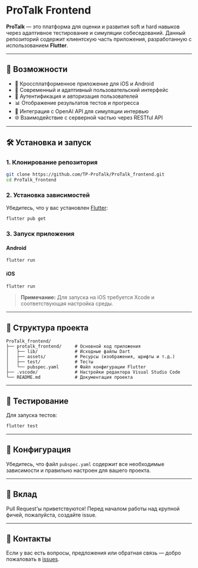 # ProTalk Frontend

**ProTalk** — это платформа для оценки и развития soft и hard навыков через адаптивное тестирование и симуляции собеседований. Данный репозиторий содержит клиентскую часть приложения, разработанную с использованием **Flutter**.

---

## 🚀 Возможности

- 📱 Кроссплатформенное приложение для iOS и Android
- 🎨 Современный и адаптивный пользовательский интерфейс
- 🔐 Аутентификация и авторизация пользователей
- 📊 Отображение результатов тестов и прогресса
- 🧠 Интеграция с OpenAI API для симуляции интервью
- 🌐 Взаимодействие с серверной частью через RESTful API

---

## 🛠️ Установка и запуск

### 1. Клонирование репозитория

```bash
git clone https://github.com/TP-ProTalk/ProTalk_frontend.git
cd ProTalk_frontend
```

### 2. Установка зависимостей

Убедитесь, что у вас установлен [Flutter](https://flutter.dev/docs/get-started/install):

```bash
flutter pub get
```

### 3. Запуск приложения

#### Android

```bash
flutter run
```

#### iOS

```bash
flutter run
```

> **Примечание:** Для запуска на iOS требуется Xcode и соответствующая настройка среды.

---

## 📂 Структура проекта

```
ProTalk_frontend/
├── protalk_frontend/     # Основной код приложения
│   ├── lib/              # Исходные файлы Dart
│   ├── assets/           # Ресурсы (изображения, шрифты и т.д.)
│   ├── test/             # Тесты
│   └── pubspec.yaml      # Файл конфигурации Flutter
├── .vscode/              # Настройки редактора Visual Studio Code
└── README.md             # Документация проекта
```

---

## 🧪 Тестирование

Для запуска тестов:

```bash
flutter test
```

---

## 🔧 Конфигурация

Убедитесь, что файл `pubspec.yaml` содержит все необходимые зависимости и правильно настроен для вашего проекта.

---

## 🤝 Вклад

Pull Request'ы приветствуются! Перед началом работы над крупной фичей, пожалуйста, создайте issue.

---

## 📧 Контакты

Если у вас есть вопросы, предложения или обратная связь — добро пожаловать в [issues](https://github.com/TP-ProTalk/ProTalk_frontend/issues).
